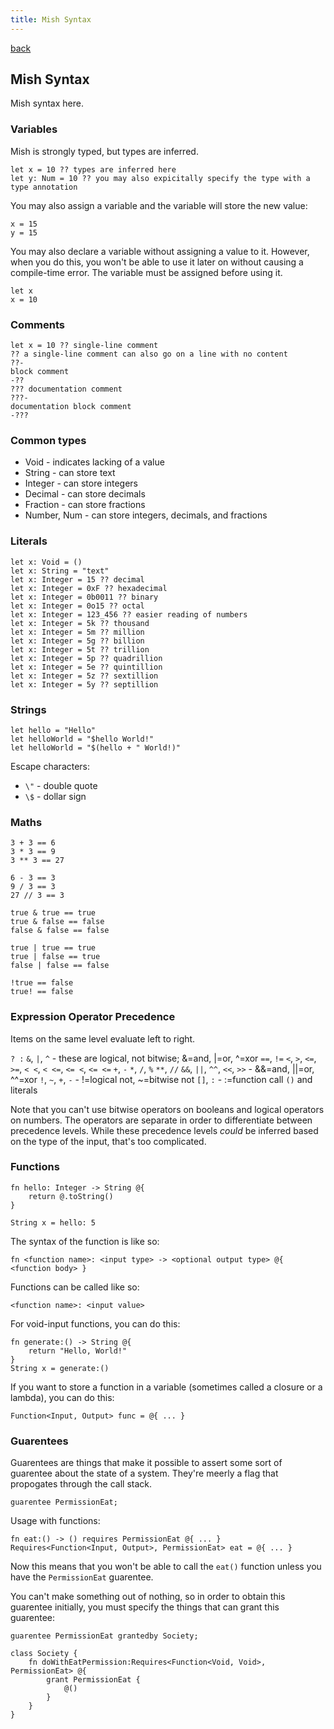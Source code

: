 ```yaml
---
title: Mish Syntax
---
```


[back](./)

## Mish Syntax

Mish syntax here.

### Variables

Mish is strongly typed, but types are inferred.

```
let x = 10 ?? types are inferred here
let y: Num = 10 ?? you may also expicitally specify the type with a type annotation
```

You may also assign a variable and the variable will store the new value:

```
x = 15
y = 15
```

You may also declare a variable without assigning a value to it. However, when you do this, you won't be able to use it later on without causing a compile-time error. The variable must be assigned before using it.

```
let x
x = 10
```

### Comments

```
let x = 10 ?? single-line comment
?? a single-line comment can also go on a line with no content
??-
block comment
-??
??? documentation comment
???-
documentation block comment
-???
```

### Common types

 - Void - indicates lacking of a value
 - String - can store text
 - Integer - can store integers
 - Decimal - can store decimals
 - Fraction - can store fractions
 - Number, Num - can store integers, decimals, and fractions

### Literals

```
let x: Void = ()
let x: String = "text"
let x: Integer = 15 ?? decimal
let x: Integer = 0xF ?? hexadecimal
let x: Integer = 0b0011 ?? binary
let x: Integer = 0o15 ?? octal
let x: Integer = 123_456 ?? easier reading of numbers
let x: Integer = 5k ?? thousand
let x: Integer = 5m ?? million
let x: Integer = 5g ?? billion
let x: Integer = 5t ?? trillion
let x: Integer = 5p ?? quadrillion
let x: Integer = 5e ?? quintillion
let x: Integer = 5z ?? sextillion
let x: Integer = 5y ?? septillion
```

### Strings

```
let hello = "Hello"
let helloWorld = "$hello World!"
let helloWorld = "$(hello + " World!)"
```

Escape characters:

 - `\"` - double quote
 - `\$` - dollar sign

### Maths

```
3 + 3 == 6
3 * 3 == 9
3 ** 3 == 27

6 - 3 == 3
9 / 3 == 3
27 // 3 == 3

true & true == true
true & false == false
false & false == false

true | true == true
true | false == true
false | false == false

!true == false
true! == false
```

### Expression Operator Precedence

Items on the same level evaluate left to right.

`? :`
`&`, `|`, `^` - these are logical, not bitwise; &=and, |=or, ^=xor
`==`, `!=`
`<`, `>`, `<=`, `>=`, `< <`, `< <=`, `<= <`, `<= <=`
`+`, `-`
`*`, `/`, `%`
`**`, `//`
`&&`, `||`, `^^`, `<<`, `>>` - &&=and, ||=or, ^^=xor
`!`, `~`, `+`, `-` - !=logical not, ~=bitwise not
`[]`, `:` - :=function call
`()` and literals

Note that you can't use bitwise operators on booleans and logical operators on numbers. The operators are separate in order to differentiate between precedence levels. While these precedence levels *could* be inferred based on the type of the input, that's too complicated.

### Functions

```
fn hello: Integer -> String @{
    return @.toString()
}

String x = hello: 5
```

The syntax of the function is like so:

```
fn <function name>: <input type> -> <optional output type> @{ <function body> }
```

Functions can be called like so:

```
<function name>: <input value>
```

For void-input functions, you can do this:

```
fn generate:() -> String @{
    return "Hello, World!"
}
String x = generate:()
```

If you want to store a function in a variable (sometimes called a closure or a lambda), you can do this:

```
Function<Input, Output> func = @{ ... }
```

### Guarentees

Guarentees are things that make it possible to assert some sort of guarentee about the state of a system. They're meerly a flag that propogates through the call stack.

```
guarentee PermissionEat;
```

Usage with functions:

```
fn eat:() -> () requires PermissionEat @{ ... }
Requires<Function<Input, Output>, PermissionEat> eat = @{ ... }
```

Now this means that you won't be able to call the `eat()` function unless you have the `PermissionEat` guarentee.

You can't make something out of nothing, so in order to obtain this guarentee initially, you must specify the things that can grant this guarentee:

```
guarentee PermissionEat grantedby Society;

class Society {
    fn doWithEatPermission:Requires<Function<Void, Void>, PermissionEat> @{
        grant PermissionEat {
            @()
        }
    }
}
```
